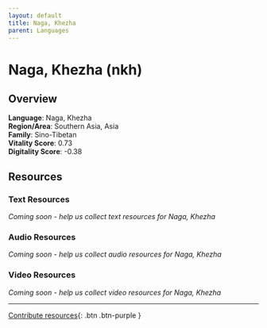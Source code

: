 ```yaml
---
layout: default
title: Naga, Khezha
parent: Languages
---
```


# Naga, Khezha (nkh)

## Overview

**Language**: Naga, Khezha  
**Region/Area**: Southern Asia, Asia  
**Family**: Sino-Tibetan  
**Vitality Score**: 0.73  
**Digitality Score**: -0.38  

## Resources

### Text Resources
*Coming soon - help us collect text resources for Naga, Khezha*

### Audio Resources
*Coming soon - help us collect audio resources for Naga, Khezha*

### Video Resources
*Coming soon - help us collect video resources for Naga, Khezha*

---

[Contribute resources](https://fairtrain.github.io/){: .btn .btn-purple }

